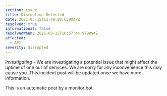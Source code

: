 ```yaml
---
section: issue
title: Disruption Detected
date: 2021-03-15T11:48:20.650037Z
resolved: true
informational: false
resolvedWhen: 2021-03-15T10:57:44.978894Z
affected:
  - API
severity: disrupted
---
```

*Investigating* - We are investigating a potential issue that might affect the uptime of one our of services. We are sorry for any inconvenience this may cause you. This incident post will be updated once we have more information.

This is an automatic post by a monitor bot.
        